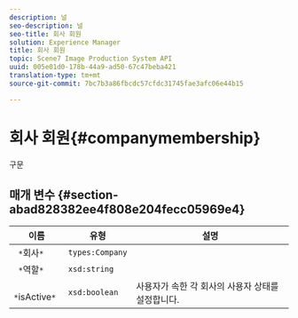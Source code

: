 ```yaml
---
description: 널
seo-description: 널
seo-title: 회사 회원
solution: Experience Manager
title: 회사 회원
topic: Scene7 Image Production System API
uuid: 005e01d0-178b-44a9-ad50-67c47beba421
translation-type: tm+mt
source-git-commit: 7bc7b3a86fbcdc57cfdc31745fae3afc06e44b15

---
```



# 회사 회원{#companymembership}

구문

## 매개 변수 {#section-abad828382ee4f808e204fecc05969e4}

| 이름 | 유형 | 설명 |
|---|---|---|
| ` *`회사`*` | `types:Company` |  |
| ` *`역할`*` | `xsd:string` |  |
| ` *`isActive`*` | `xsd:boolean` | 사용자가 속한 각 회사의 사용자 상태를 설정합니다. |


